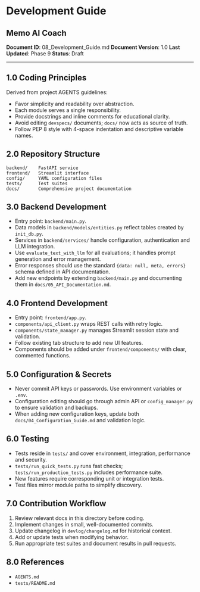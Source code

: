# Development Guide
## Memo AI Coach

**Document ID**: 08_Development_Guide.md
**Document Version**: 1.0
**Last Updated**: Phase 9
**Status**: Draft

---

## 1.0 Coding Principles
Derived from project AGENTS guidelines:
- Favor simplicity and readability over abstraction.
- Each module serves a single responsibility.
- Provide docstrings and inline comments for educational clarity.
- Avoid editing `devspecs/` documents; `docs/` now acts as source of truth.
- Follow PEP 8 style with 4-space indentation and descriptive variable names.

## 2.0 Repository Structure
```
backend/    FastAPI service
frontend/   Streamlit interface
config/     YAML configuration files
tests/      Test suites
docs/       Comprehensive project documentation
```

## 3.0 Backend Development
- Entry point: `backend/main.py`.
- Data models in `backend/models/entities.py` reflect tables created by `init_db.py`.
- Services in `backend/services/` handle configuration, authentication and LLM integration.
- Use `evaluate_text_with_llm` for all evaluations; it handles prompt generation and error management.
- Error responses should use the standard `{data: null, meta, errors}` schema defined in API documentation.
- Add new endpoints by extending `backend/main.py` and documenting them in `docs/05_API_Documentation.md`.

## 4.0 Frontend Development
- Entry point: `frontend/app.py`.
- `components/api_client.py` wraps REST calls with retry logic.
- `components/state_manager.py` manages Streamlit session state and validation.
- Follow existing tab structure to add new UI features.
- Components should be added under `frontend/components/` with clear, commented functions.

## 5.0 Configuration & Secrets
- Never commit API keys or passwords. Use environment variables or `.env`.
- Configuration editing should go through admin API or `config_manager.py` to ensure validation and backups.
- When adding new configuration keys, update both `docs/04_Configuration_Guide.md` and validation logic.

## 6.0 Testing
- Tests reside in `tests/` and cover environment, integration, performance and security.
- `tests/run_quick_tests.py` runs fast checks; `tests/run_production_tests.py` includes performance suite.
- New features require corresponding unit or integration tests.
- Test files mirror module paths to simplify discovery.

## 7.0 Contribution Workflow
1. Review relevant docs in this directory before coding.
2. Implement changes in small, well-documented commits.
3. Update changelog in `devlog/changelog.md` for historical context.
4. Add or update tests when modifying behavior.
5. Run appropriate test suites and document results in pull requests.

## 8.0 References
- `AGENTS.md`
- `tests/README.md`
